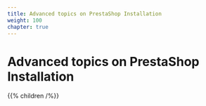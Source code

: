 ```yaml
---
title: Advanced topics on PrestaShop Installation
weight: 100
chapter: true
---
```


# Advanced topics on PrestaShop Installation

{{% children /%}}
